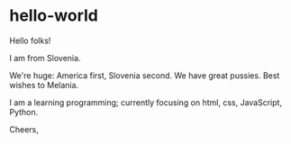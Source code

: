 # hello-world

Hello folks!

I am from Slovenia.

We're huge: America first, Slovenia second. We have great pussies. Best wishes to Melania.

I am a learning programming; currently focusing on html, css, JavaScript, Python.

Cheers,
